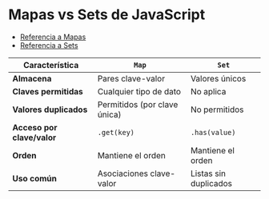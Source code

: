 # Mapas vs Sets de JavaScript

* [Referencia a Mapas](https://developer.mozilla.org/en-US/docs/Web/JavaScript/Reference/Global_Objects/Map)
* [Referencia a Sets](https://developer.mozilla.org/en-US/docs/Web/JavaScript/Reference/Global_Objects/Set)

| Característica               | `Map`                        | `Set`                 |
|------------------------------|------------------------------|-----------------------|
| **Almacena**                 | Pares clave-valor            | Valores únicos        |
| **Claves permitidas**        | Cualquier tipo de dato       | No aplica             |
| **Valores duplicados**       | Permitidos (por clave única) | No permitidos         |
| **Acceso por clave/valor**   | `.get(key)`                  | `.has(value)`         |
| **Orden**                    | Mantiene el orden            | Mantiene el orden     |
| **Uso común**                | Asociaciones clave-valor     | Listas sin duplicados |